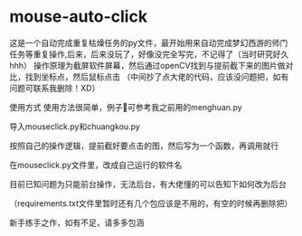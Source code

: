 # mouse-auto-click
这是一个自动完成重复枯燥任务的py文件，最开始用来自动完成梦幻西游的师门任务等重复操作,后来，后来没玩了，好像没完全写完，不记得了（当时研究好久hhh）
操作原理为截屏软件屏幕，然后通过openCV找到与提前截下来的图片做对比，找到坐标点，然后鼠标点击
（中间抄了点大佬的代码，应该没问题把，如有问题可联系我删除！XD）

使用方式
使用方法很简单，例子🌰可参考我之前用的menghuan.py

导入mouseclick.py和chuangkou.py

按照自己的操作逻辑，提前截好要点击的图，然后写为一个函数，再调用就行

在mouseclick.py文件里，改成自己运行的软件名

目前已知问题为只能前台操作，无法后台，有大佬懂的可以告知下如何改为后台

（requirements.txt文件里暂时还有几个包应该是不用的，有空的时候再删除把）

新手练手之作，如有不足，请多多包涵

